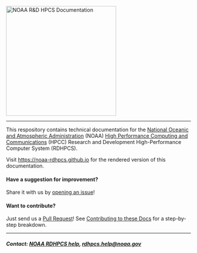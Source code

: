 <img src="./source/images/NOAA_RDHPCS.png" width="300" valign="middle" alt="NOAA R&D HPCS Documentation"/>

<hr>

This respository contains technical documentation for the [National Oceanic and Atmospheric Administration](https://noaa.gov) (NOAA) [High Performance Computing and Communications](https://www.noaa.gov/information-technology/hpcc) (HPCC) Research and Development High-Performance Computer System (RDHPCS).

Visit https://noaa-rdhpcs.github.io for the
rendered version of this documentation.

#### Have a suggestion for improvement?
Share it with us by [opening an issue](https://github.com/NOAA-RDHPCS/noaa-rdhpcs.github.io/issues/new)!

#### Want to contribute?
Just send us a [Pull Request](https://help.github.com/articles/using-pull-requests/)! See [Contributing to these Docs](https://github.com/olcf/olcf-user-docs/blob/master/contributing/index.rst) for a step-by-step breakdown.

<hr>

##### Contact: [NOAA RDHPCS help](https://noaa-rdhpcs.github.io/help), <rdhpcs.help@noaa.gov>
